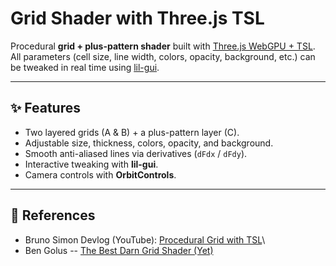 # Grid Shader with Three.js TSL

Procedural **grid + plus-pattern shader** built with [Three.js WebGPU +
TSL](https://github.com/mrdoob/three.js/wiki/Three.js-Shading-Language).\
All parameters (cell size, line width, colors, opacity, background,
etc.) can be tweaked in real time using
[lil-gui](https://github.com/georgealways/lil-gui).

------------------------------------------------------------------------

## ✨ Features

-   Two layered grids (A & B) + a plus-pattern layer (C).
-   Adjustable size, thickness, colors, opacity, and background.
-   Smooth anti-aliased lines via derivatives (`dFdx` / `dFdy`).
-   Interactive tweaking with **lil-gui**.
-   Camera controls with **OrbitControls**.

------------------------------------------------------------------------

## 📖 References

-   Bruno Simon Devlog (YouTube): [Procedural Grid with
    TSL](https://www.youtube.com/watch?v=OBZtVz6IM18&t=594s)\
-   Ben Golus -- [The Best Darn Grid Shader
    (Yet)](https://bgolus.medium.com/the-best-darn-grid-shader-yet-727f9278b9d8)


